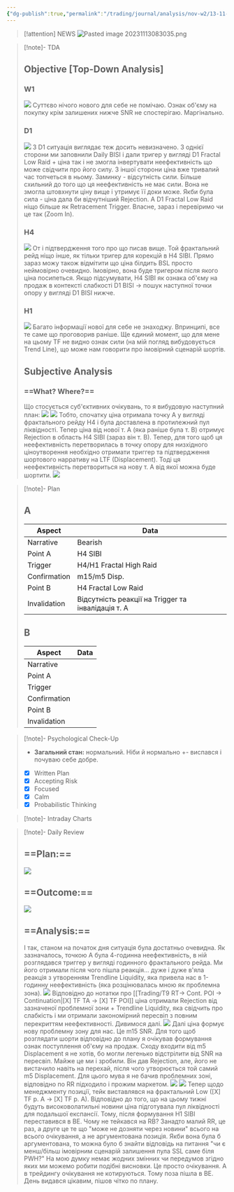 ```yaml
---
{"dg-publish":true,"permalink":"/trading/journal/analysis/nov-w2/13-11-2023-eurusd/","tags":["trading/analysis"]}
---
```


>[!attention] NEWS
>![Pasted image 20231113083035.png](/img/user/Images/Pasted%20image%2020231113083035.png)

>[!note]- TDA
>## Objective [Top-Down Analysis]
>
>### W1
>![](https://www.tradingview.com/x/ju3L2Fhu/)
>Суттєво нічого нового для себе не помічаю. Ознак об'єму на покупку крім залишених нижче SNR не спостерігаю. Маргінально.
>### D1
>![](https://www.tradingview.com/x/XsRYTvWO/)
>З D1 ситуація виглядає теж досить невизначено. З однієї сторони ми заповнили Daily BISI і дали тригер у вигляді D1 Fractal Low Raid + ціна так і не змогла інвертувати неефективність що може свідчити про його силу. З іншої сторони ціна вже тривалий час топчеться в ньому. Заминку - відсутність сили.
>Більше схильний до того що ця неефективність не має сили. Вона не змогла штовхнути ціну вище і утримує її доки може. Якби була сила - ціна дала би відчутніший Rejection. А D1 Fractal Low Raid ніщо більше як Retracement Trigger. Власне, зараз і перевіримо чи це так (Zoom In).
>### H4
>![](https://www.tradingview.com/x/t2m2iUjd/)
>От і підтвердження того про що писав вище. Той фрактальний рейд ніщо інше, як тільки тригер для корекцій в H4 SIBI. Прямо зараз можу також відмітити що ціна білдить BSL просто неймовірно очевидно. Імовірно, вона буде тригером після якого ціна посипеться. 
>Якщо підсумувати, H4 SIBI як ознака об'єму на продаж в контексті слабкості D1 BISI → пошук наступної точки опору у вигляді D1 BISI нижче.
>### H1
>![](https://www.tradingview.com/x/b3TNk1tD/)
>Багато інформації нової для себе не знаходжу. Впринципі, все те саме що проговорив раніше. Ще єдиний момент, що для мене на цьому TF не видно ознак сили (на мій погляд вибудовується Trend Line), що може нам говорити про імовірний сценарій шортів.
>## Subjective Analysis
>### ==What? Where?==
> Що стосується суб'єктивних очікувань, то я вибудовую наступний план:
> ![](https://www.tradingview.com/x/cseZCvNO/)
> ![](https://www.tradingview.com/x/4DrFVzGl/)
> Тобто, спочатку ціна отримала точку А у вигляді фрактального рейду H4 і була доставлена в протилежний пул ліквідності. Тепер ціна від нової т. А (яка раніше була т. B) отримує Rejection в область H4 SIBI (зараз він т. B). Тепер, для того щоб ця неефективність перетворилась в точку опору для низхідного ціноутворення необхідно отримати триггер та підтвердження шортового нарративу на LTF (Displacement). Тоді ця неефективність перетвориться на нову т. А від якої можна буде шортити.
> ![](https://www.tradingview.com/x/K6D2x3cB/)

>[!note]- Plan
>## A
>| Aspect       | Data |
>| ------------ | ---- |
>| Narrative    |   Bearish   |
>| Point A      |   H4 SIBI   |
>| Trigger      |   H4/H1 Fractal High Raid   |
>| Confirmation |   m15/m5 Disp.   |
>| Point B      |   H4 Fractal Low Raid   |
>| Invalidation |   Відсутність реакції на Trigger та інвалідація т. А   |
>## B
>| Aspect       | Data |
>| ------------ | ---- |
>| Narrative    |      |
>| Point A      |      |
>| Trigger      |      |
>| Confirmation |      |
>| Point B      |      |
>| Invalidation |      |

>[!note]- Psychological Check-Up
>- **Загальний стан:** нормальний. Ніби й нормально +- виспався і почуваю себе добре.
>- [x] Written Plan
>- [x] Accepting Risk
>- [x] Focused
>- [x] Calm
>- [x] Probabilistic Thinking

>[!note]- Intraday Charts 
>

>[!note]- Daily Review
>## ==Plan:==
>![](https://www.tradingview.com/x/K6D2x3cB/)
>## ==Outcome:==
>![](https://www.tradingview.com/x/ZeOjdpHB/)
>## ==Analysis:==
>І так, станом на початок дня ситуація була достатньо очевидна. Як зазначалось, точкою А була 4-годинна неефективність, в ній розглядався триггер у вигляді годинного фрактального рейда. Ми його отримали після чого пішла реакція... дуже і дуже в'яла реакція з утворенням Trendline Liquidity, яка привела нас в 1-годинну неефективність (яка розцінювалась мною як проблемна зона).
>![](https://www.tradingview.com/x/RbXIvYxg/)
>Відповідно до нотатки про [[Trading/T9 RT→ Cont. POI → Continuation\|[X] TF TA → [X] TF POI]] ціна отримали Rejection від зазначеної проблемної зони + Trendline Liquidity, яка свідчить про слабкість і ми отримали закономірний пересвіп з повним перекриттям неефективності. Дивимося далі.
>![](https://www.tradingview.com/x/yQEHDUwC/)
>Далі ціна формує нову проблемну зону для нас. Це m15 SNR. Для того щоб розглядати шорти відповідно до плану я очікував формування ознак поступлення об'єму на продаж. Сходу входити від m5 Displacement я не хотів, бо могли легенько відстрілити від SNR на пересвіп. Майже це ми і зробили. Він дав Rejection, але, його не вистачило навіть на перехай, після чого утворюється той самий m5 Displacement. Для цього мува я не бачив проблемних зоні, відповідно по RR підходило і прожим маркетом.
>![](https://www.tradingview.com/x/y4UmJZv6/)
>![](https://www.tradingview.com/x/RCE4talo/)
>Тепер щодо менеджменту позиції, тейк виставлявся на фрактальний Low ([X] TF p. A → [X] TF p. A). Відповідно до того, що на цьому тижні будуть високоволатильні новини ціна підготувала пул ліквідності для подальшої експансії. Тому, після формування H1 SIBI переставився в BE. Чому не тейкався на RB? Занадто малий RR, це раз, а друге це те що "може не дозняти через новини" всього на всього очікування, а не аргументована позиція. Якби вона була б аргументована, то можна було б знайти відповідь на питання "чи є менш/більш імовірним сценарій залишення пула SSL саме біля PWH?" На мою думку немає жодних змінних чи передумов згідно яких ми можемо робити подібні висновки. Це просто очікування. А в трейдингу очікування не котируються.
>Тому поза пішла в BE.
>День видався цікавим, пішов чітко по плану.


